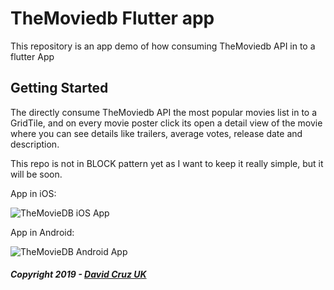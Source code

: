 # TheMoviedb Flutter app

This repository is an app demo of how consuming TheMoviedb API in to a flutter App

## Getting Started

The directly consume TheMoviedb API the most popular movies list in to a GridTile, 
and on every movie poster click its open a detail view of the movie where you can see details like
trailers, average votes, release date and description.

This repo is not in BLOCK pattern yet as I want to keep it really simple, but it will be soon.

App in iOS:

![TheMovieDB iOS App](web/ios-app.gif)

App in Android:

![TheMovieDB Android App](web/android-app.gif)

##### Copyright 2019 - [David Cruz UK](https://github.com/DavidCruzUK)
